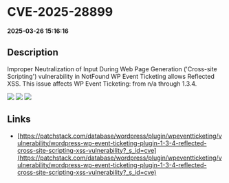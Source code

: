 # CVE-2025-28899

**2025-03-26 15:16:16**

## Description
Improper Neutralization of Input During Web Page Generation ('Cross-site Scripting') vulnerability in NotFound WP Event Ticketing allows Reflected XSS. This issue affects WP Event Ticketing: from n/a through 1.3.4.

![](https://img.shields.io/static/v1?label=Score&message=7.1&color=red)
![](https://img.shields.io/static/v1?label=Severity&message=HIGH&color=red)
![](https://img.shields.io/static/v1?label=CWE&message=XSS&color=green)

## Links
- [https://patchstack.com/database/wordpress/plugin/wpeventticketing/vulnerability/wordpress-wp-event-ticketing-plugin-1-3-4-reflected-cross-site-scripting-xss-vulnerability?_s_id=cve](https://patchstack.com/database/wordpress/plugin/wpeventticketing/vulnerability/wordpress-wp-event-ticketing-plugin-1-3-4-reflected-cross-site-scripting-xss-vulnerability?_s_id=cve)
